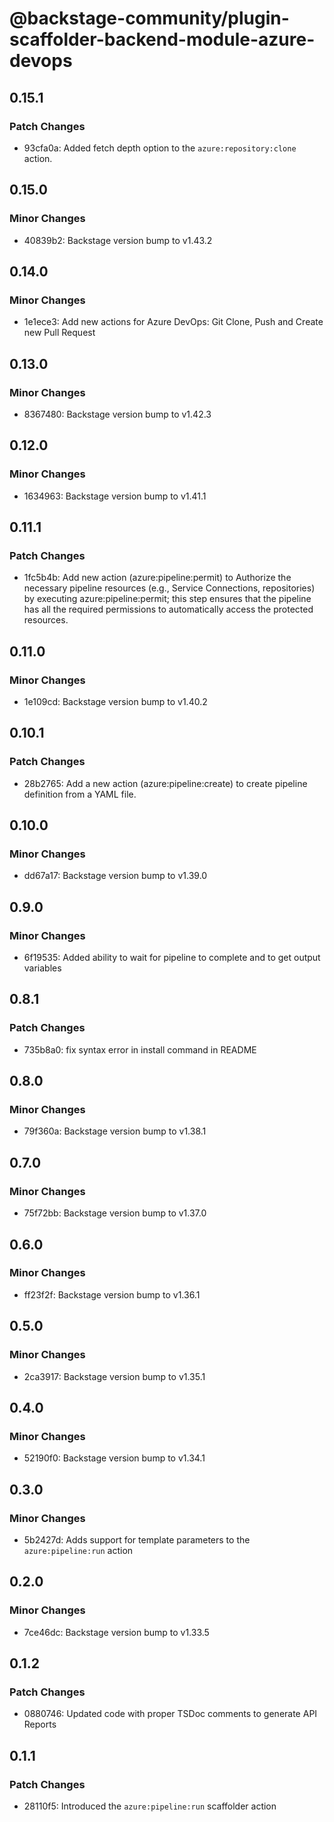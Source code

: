 # @backstage-community/plugin-scaffolder-backend-module-azure-devops

## 0.15.1

### Patch Changes

- 93cfa0a: Added fetch depth option to the `azure:repository:clone` action.

## 0.15.0

### Minor Changes

- 40839b2: Backstage version bump to v1.43.2

## 0.14.0

### Minor Changes

- 1e1ece3: Add new actions for Azure DevOps: Git Clone, Push and Create new Pull Request

## 0.13.0

### Minor Changes

- 8367480: Backstage version bump to v1.42.3

## 0.12.0

### Minor Changes

- 1634963: Backstage version bump to v1.41.1

## 0.11.1

### Patch Changes

- 1fc5b4b: Add new action (azure:pipeline:permit) to Authorize the necessary pipeline resources (e.g., Service Connections, repositories) by executing azure:pipeline:permit; this step ensures that the pipeline has all the required permissions to automatically access the protected resources.

## 0.11.0

### Minor Changes

- 1e109cd: Backstage version bump to v1.40.2

## 0.10.1

### Patch Changes

- 28b2765: Add a new action (azure:pipeline:create) to create pipeline definition from a YAML file.

## 0.10.0

### Minor Changes

- dd67a17: Backstage version bump to v1.39.0

## 0.9.0

### Minor Changes

- 6f19535: Added ability to wait for pipeline to complete and to get output variables

## 0.8.1

### Patch Changes

- 735b8a0: fix syntax error in install command in README

## 0.8.0

### Minor Changes

- 79f360a: Backstage version bump to v1.38.1

## 0.7.0

### Minor Changes

- 75f72bb: Backstage version bump to v1.37.0

## 0.6.0

### Minor Changes

- ff23f2f: Backstage version bump to v1.36.1

## 0.5.0

### Minor Changes

- 2ca3917: Backstage version bump to v1.35.1

## 0.4.0

### Minor Changes

- 52190f0: Backstage version bump to v1.34.1

## 0.3.0

### Minor Changes

- 5b2427d: Adds support for template parameters to the `azure:pipeline:run` action

## 0.2.0

### Minor Changes

- 7ce46dc: Backstage version bump to v1.33.5

## 0.1.2

### Patch Changes

- 0880746: Updated code with proper TSDoc comments to generate API Reports

## 0.1.1

### Patch Changes

- 28110f5: Introduced the `azure:pipeline:run` scaffolder action
